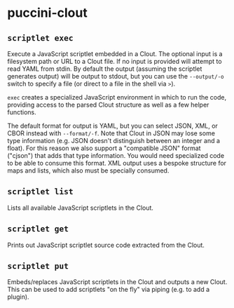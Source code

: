 puccini-clout
=============

`scriptlet exec`
----------------

Execute a JavaScript scriptlet embedded in a Clout. The optional input is a filesystem path or URL
to a Clout file. If no input is provided will attempt to read YAML from stdin. By default the output
(assuming the scriptlet generates output) will be output to stdout, but you can use the `--output/-o`
switch to specify a file (or direct to a file in the shell via `>`).

`exec` creates a specialized JavaScript environment in which to run the code, providing  access to
the parsed Clout structure as well as a few helper functions.

The default format for output is YAML, but you can select JSON, XML, or CBOR instead with
`--format/-f`. Note that Clout in JSON may lose some type information (e.g. JSON doesn't distinguish
between an integer and a float). For this reason we also support a "compatible JSON" format ("cjson")
that adds that type information. You would need specialized code to be able to consume this format.
XML output uses a bespoke structure for maps and lists, which also must be specially consumed.

`scriptlet list`
----------------

Lists all available JavaScript scriptlets in the Clout.

`scriptlet get`
---------------

Prints out JavaScript scriptlet source code extracted from the Clout.

`scriptlet put`
---------------

Embeds/replaces JavaScript scriptlets in the Clout and outputs a new Clout. This can be used to add
scriptlets "on the fly" via piping (e.g. to add a plugin).
